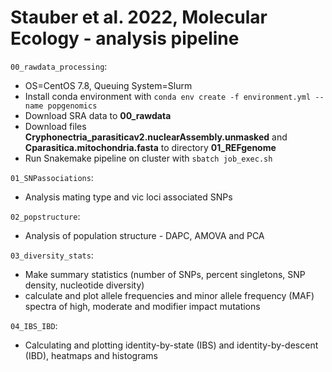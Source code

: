 # Stauber et al. 2022, Molecular Ecology - analysis pipeline

```00_rawdata_processing```:
* OS=CentOS 7.8, Queuing System=Slurm
* Install conda environment with ```conda env create -f environment.yml --name popgenomics```
* Download SRA data to **00_rawdata**
* Download files **Cryphonectria_parasiticav2.nuclearAssembly.unmasked** and **Cparasitica.mitochondria.fasta** to directory **01_REFgenome**
* Run Snakemake pipeline on cluster with ```sbatch job_exec.sh```

```01_SNPassociations```: 
* Analysis mating type and vic loci associated SNPs

```02_popstructure```: 
* Analysis of population structure - DAPC, AMOVA and PCA 

```03_diversity_stats```: 
* Make summary statistics (number of SNPs, percent singletons, SNP density, nucleotide diversity)
* calculate and plot allele frequencies and minor allele frequency (MAF) spectra of high, moderate and modifier impact mutations 

```04_IBS_IBD```:
* Calculating and plotting identity-by-state (IBS) and identity-by-descent (IBD), heatmaps and histograms
